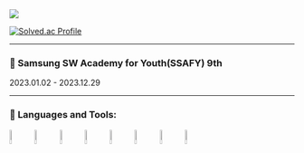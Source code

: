 <img src="https://capsule-render.vercel.app/api?type=slice&color=auto&height=150&section=header&text=Hello%20World&fontSize=50&fontAlign=80&fontAlignY=30&rotate=10&desc=It's%20Sangmi&descSize=20&descAlign=80&descAlignY=90)" />

<div>

[![Solved.ac Profile](http://mazassumnida.wtf/api/v2/generate_badge?boj=hsm4366)](https://solved.ac/hsm4366/)

</div>


___

### 💬 Samsung SW Academy for Youth(SSAFY) 9th 
2023.01.02 - 2023.12.29
<br/>

___

### 💬 Languages and Tools:



<code><img width="8%" src="https://www.vectorlogo.zone/logos/python/python-ar21.svg"></code>
<code><img width="8%" src="https://www.vectorlogo.zone/logos/java/java-ar21.svg"></code>
<code><img width="8%" src="https://www.vectorlogo.zone/logos/w3_html5/w3_html5-ar21.svg"></code>
<code><img width="8%" src="https://www.vectorlogo.zone/logos/w3_css/w3_css-ar21.svg"></code>
<code><img width="8%" src="https://www.vectorlogo.zone/logos/reactjs/reactjs-ar21.svg"></code>
<code><img width="8%" src="https://www.vectorlogo.zone/logos/git-scm/git-scm-ar21.svg"></code>
<code><img width="8%" src="https://www.vectorlogo.zone/logos/github/github-ar21.svg"></code>
<code><img width="8%" src="https://www.vectorlogo.zone/logos/canva/canva-ar21.svg"></code>

